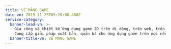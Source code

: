 ```yaml
---
title: VỀ MẢNG GAME
date-vn: 2019-11-25T09:20:08.466Z
service-category:
  banner-lead-vn: >-
    Gia công và thiết kế ứng dụng game 2D trên di dộng, trên web, trên desktop.
    Cung cấp giải pháp xuất bản, quản bá cho ứng dụng game trên mọi nền tảng.
  banner-title-vn: VỀ MẢNG GAME
---
```


